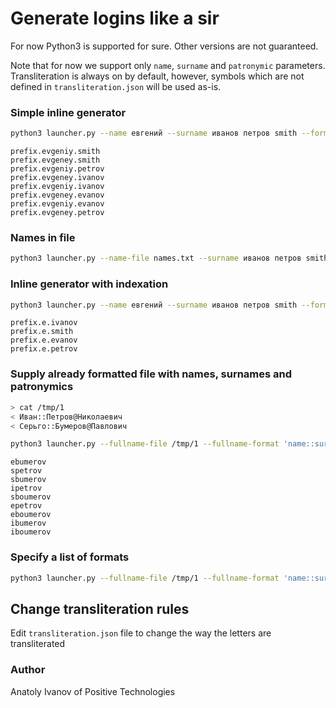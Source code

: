 # Generate logins like a sir

For now Python3 is supported for sure. Other versions are not guaranteed.

Note that for now we support only `name`, `surname` and `patronymic` parameters. Transliteration is always on by default, however, symbols which are not defined in `transliteration.json` will be used as-is.

### Simple inline generator

```bash
python3 launcher.py --name евгений --surname иванов петров smith --formating 'prefix.{name}.{surname}'
```
```
prefix.evgeniy.smith
prefix.evgeney.smith
prefix.evgeniy.petrov
prefix.evgeney.ivanov
prefix.evgeniy.ivanov
prefix.evgeney.evanov
prefix.evgeniy.evanov
prefix.evgeney.petrov
```

### Names in file

```bash
python3 launcher.py --name-file names.txt --surname иванов петров smith --formating 'prefix.{name}.{surname}' 
```

### Inline generator with indexation

```bash
python3 launcher.py --name евгений --surname иванов петров smith --formating 'prefix.{name[0]}.{surname}'
```
```
prefix.e.ivanov
prefix.e.smith
prefix.e.evanov
prefix.e.petrov
```

### Supply already formatted file with names, surnames and patronymics

```bash
> cat /tmp/1
< Иван::Петров@Николаевич
< Серьго::Бумеров@Павлович
```
```bash
python3 launcher.py --fullname-file /tmp/1 --fullname-format 'name::surname@patronymic' --formating '{name[0]}{surname}'
```
```
ebumerov
spetrov
sbumerov
ipetrov
sboumerov
epetrov
eboumerov
ibumerov
iboumerov
```

### Specify a list of formats

```bash
python3 launcher.py --fullname-file /tmp/1 --fullname-format 'name::surname@patronymic' --formating-file formats.txt
```

## Change transliteration rules

Edit `transliteration.json` file to change the way the letters are transliterated


### Author
Anatoly Ivanov of Positive Technologies
